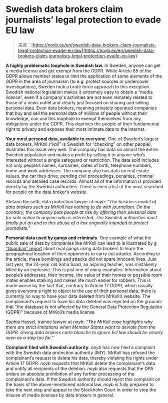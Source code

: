 <!--yml
category: 未分类
date: 2024-05-27 14:57:37
-->

# Swedish data brokers claim journalists’ legal protection to evade EU law

> 来源：[https://noyb.eu/en/swedish-data-brokers-claim-journalists-legal-protection-evade-eu-law](https://noyb.eu/en/swedish-data-brokers-claim-journalists-legal-protection-evade-eu-law)

**A highly problematic loophole in Swedish law.** In Sweden, anyone can get a media license and get exempt from the GDPR. While Article 85 of the GDPR allows member states to limit the application of some elements of the GDPR in the area of journalism (to e.g. protect sources or undercover investigations), Sweden took a brute force approach to this exception. Swedish national legislation makes it extremely easy to obtain a “media licence”, even if a company's activities are not even remotely related to those of a news outlet and clearly just focused on sharing and selling personal data. Even data brokers, meaning privately operated companies that buy and sell the personal data of millions of people without their knowledge, can use this loophole to exempt themselves from any obligations under the GDPR. This deprives the people of their fundamental right to privacy and exposes their most intimate data to the internet.

**Your most personal data, available to everyone.** One of Sweden’s largest data brokers, MrKoll (“koll” is Swedish for “checking” on other people), illustrates this issue very well. The company has data on almost the entire Swedish population and makes a profit by selling it to anyone who’s interested without a single safeguard or restriction. The data sold includes not only people’s names, surnames, dates of birth, telephone numbers, home and work addresses. The company also has data on real estate values, the car they drive, pending civil proceedings, penalties, criminal records and detailed case records. Almost all of the information is provided directly by the Swedish authorities. There is even a list of the most searched for people on the data broker’s website.

Stefano Rossetti, data protection lawyer at *noyb*: *“The business model of data brokers such as MrKoll has nothing to do with journalism. On the contrary, the company puts people at risk by offering their personal data for sale online to anyone who is interested. The Swedish authorities must finally put an end to this abuse of a law originally intended to protect journalists.”*

**Personal data used by gangs and criminals.** One example of what the public sale of data by companies like MrKoll can lead to is illustrated by [a “Guardian” report](https://www.theguardian.com/world/2024/feb/11/sweden-freedom-of-information-laws-deadly-bombings) about rival gangs using data brokers to learn the geographical location of their opponents to carry out attacks. According to the article, these bombings and attacks did not spare innocent lives. Just last year, the 24-year old Soha Saad, an aspiring teacher, was mistakenly killed by an explosive. This is just one of many examples. Information about people’s addresses, their income, the value of their homes or possible room mates enables stalking and makes life much easier for robbers. This is made worse by the fact that, contrary to Article 17 GDPR, which usually gives everyone a right to object to the use of their personal data, there is currently no way to have your data deleted from MrKoll’s website. The complainant’s request to have his data deleted was rejected on the grounds that "the database is not affected by the General Data Protection Regulation (GDPR)" because of MrKoll’s media license

Sophia Hassel, trainee lawyer at *noyb*: *“The MrKoll case highlights why there are strict limitations when Member States want to deviate from the GDPR. Giving data brokers carte blanche to ignore EU law should be clearly seen as a step too far.”*

**Complaint filed with Swedish authority.** *noyb* has now filed a complaint with the Swedish data protection authority (IMY). MrKoll has refused the complainant’s request to delete his data, thereby violating his rights under Article 17 GDPR. *noyb* requests that MrKoll delete the complainant’s data and notify all recipients of the deletion. *noyb* also requests that the DPA orders an absolute prohibition of any further processing of the complainant’s data. If the Swedish authority should reject this complaint on the basis of the above-mentioned national law, *noyb* is fully prepared to take the next step and appeal to the Stockholm Court in order to stop the misuse of media licenses by data brokers in general.